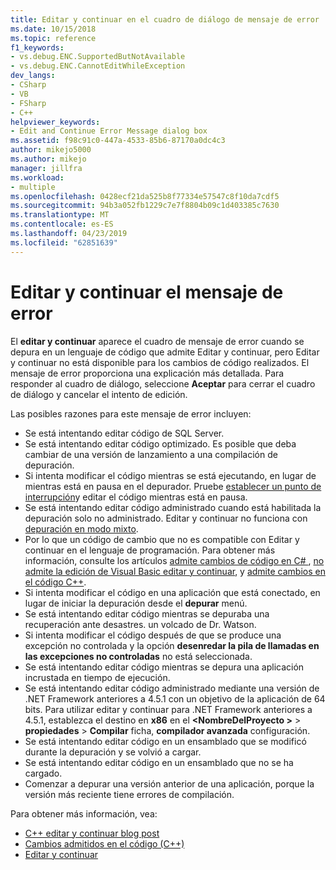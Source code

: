 ```yaml
---
title: Editar y continuar en el cuadro de diálogo de mensaje de error | Microsoft Docs
ms.date: 10/15/2018
ms.topic: reference
f1_keywords:
- vs.debug.ENC.SupportedButNotAvailable
- vs.debug.ENC.CannotEditWhileException
dev_langs:
- CSharp
- VB
- FSharp
- C++
helpviewer_keywords:
- Edit and Continue Error Message dialog box
ms.assetid: f98c91c0-447a-4533-85b6-87170a0dc4c3
author: mikejo5000
ms.author: mikejo
manager: jillfra
ms.workload:
- multiple
ms.openlocfilehash: 0428ecf21da525b8f77334e57547c8f10da7cdf5
ms.sourcegitcommit: 94b3a052fb1229c7e7f8804b09c1d403385c7630
ms.translationtype: MT
ms.contentlocale: es-ES
ms.lasthandoff: 04/23/2019
ms.locfileid: "62851639"
---
```

# <a name="edit-and-continue-error-message"></a>Editar y continuar el mensaje de error

El **editar y continuar** aparece el cuadro de mensaje de error cuando se depura en un lenguaje de código que admite Editar y continuar, pero Editar y continuar no está disponible para los cambios de código realizados. El mensaje de error proporciona una explicación más detallada. Para responder al cuadro de diálogo, seleccione **Aceptar** para cerrar el cuadro de diálogo y cancelar el intento de edición.

Las posibles razones para este mensaje de error incluyen:

- Se está intentando editar código de SQL Server.
- Se está intentando editar código optimizado. Es posible que deba cambiar de una versión de lanzamiento a una compilación de depuración.
- Si intenta modificar el código mientras se está ejecutando, en lugar de mientras está en pausa en el depurador. Pruebe [establecer un punto de interrupción](../debugger/using-breakpoints.md)y editar el código mientras está en pausa.
- Se está intentando editar código administrado cuando está habilitada la depuración solo no administrado. Editar y continuar no funciona con [depuración en modo mixto](../debugger/how-to-debug-in-mixed-mode.md).
- Por lo que un código de cambio que no es compatible con Editar y continuar en el lenguaje de programación. Para obtener más información, consulte los artículos [admite cambios de código en C# ](supported-code-changes-csharp.md), [no admite la edición de Visual Basic editar y continuar](/visualstudio/debugger/supported-code-changes-csharp), y [admite cambios en el código C++](supported-code-changes-cpp.md).
- Si intenta modificar el código en una aplicación que está conectado, en lugar de iniciar la depuración desde el **depurar** menú.
- Se está intentando editar código mientras se depuraba una recuperación ante desastres. un volcado de Dr. Watson.
- Si intenta modificar el código después de que se produce una excepción no controlada y la opción **desenredar la pila de llamadas en las excepciones no controladas** no está seleccionada.
- Se está intentando editar código mientras se depura una aplicación incrustada en tiempo de ejecución.
- Se está intentando editar código administrado mediante una versión de .NET Framework anteriores a 4.5.1 con un objetivo de la aplicación de 64 bits. Para utilizar editar y continuar para .NET Framework anteriores a 4.5.1, establezca el destino en **x86** en el  **\<NombreDelProyecto >** > **propiedades**  >  **Compilar** ficha, **compilador avanzada** configuración.
- Se está intentando editar código en un ensamblado que se modificó durante la depuración y se volvió a cargar.
- Se está intentando editar código en un ensamblado que no se ha cargado.
- Comenzar a depurar una versión anterior de una aplicación, porque la versión más reciente tiene errores de compilación.

Para obtener más información, vea:
- [C++ editar y continuar blog post](https://devblogs.microsoft.com/cppblog/c-edit-and-continue-in-visual-studio-2015-update-3/)
- [Cambios admitidos en el código (C++)](../debugger/supported-code-changes-cpp.md)
- [Editar y continuar](../debugger/edit-and-continue.md)